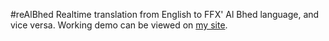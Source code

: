 #reAlBhed
Realtime translation from English to FFX' Al Bhed language, and vice versa. Working demo can be viewed on [my site](http://www.chrisdbrown.co.uk/prog/reAlBhed.php).